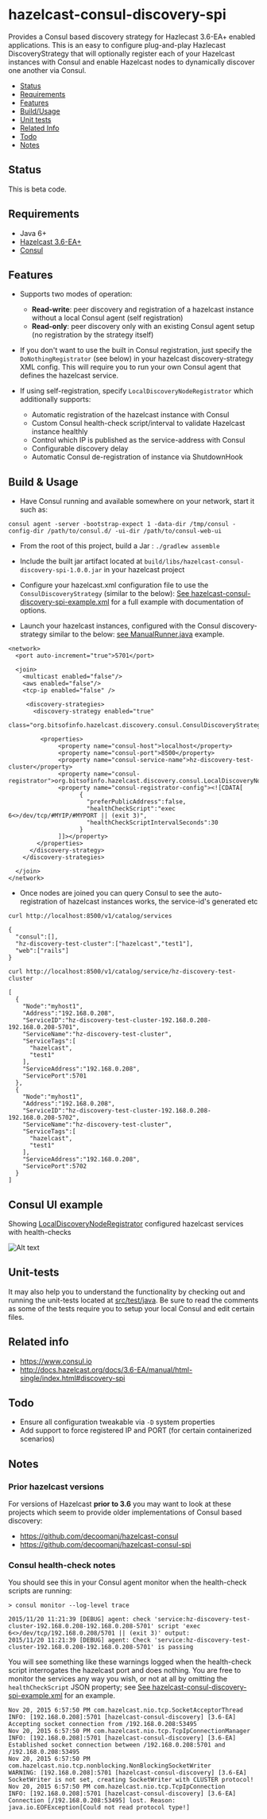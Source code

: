 # hazelcast-consul-discovery-spi

Provides a Consul based discovery strategy for Hazlecast 3.6-EA+ enabled applications.
This is an easy to configure plug-and-play Hazlecast DiscoveryStrategy that will optionally register each of your Hazelcast instances with Consul and enable Hazelcast nodes to dynamically discover one another via Consul.

* [Status](#status)
* [Requirements](#requirements)
* [Features](#features)
* [Build/Usage](#usage)
* [Unit tests](#tests)
* [Related Info](#related)
* [Todo](#todo)
* [Notes](#notes)


## <a id="status"></a> Status

This is beta code.

## <a id="requirements"></a> Requirements

* Java 6+
* [Hazelcast 3.6-EA+](https://hazelcast.org/)
* [Consul](https://consul.io/)

## <a id="features"></a> Features


* Supports two modes of operation:
	* **Read-write**: peer discovery and registration of a hazelcast instance without a local Consul agent (self registration)
	* **Read-only**: peer discovery only with an existing Consul agent setup (no registration by the strategy itself)

* If you don't want to use the built in Consul registration, just specify the `DoNothingRegistrator` (see below) in your hazelcast discovery-strategy XML config. This will require you to run your own Consul agent that defines the hazelcast service.

* If using self-registration, specify `LocalDiscoveryNodeRegistrator` which additionally supports:
    * Automatic registration of the hazelcast instance with Consul
    * Custom Consul health-check script/interval to validate Hazelcast instance healthly
    * Control which IP is published as the service-address with Consul
    * Configurable discovery delay
    * Automatic Consul de-registration of instance via ShutdownHook

## <a id="usage"></a> Build & Usage

* Have Consul running and available somewhere on your network, start it such as:
```
consul agent -server -bootstrap-expect 1 -data-dir /tmp/consul -config-dir /path/to/consul.d/ -ui-dir /path/to/consul-web-ui
```
* From the root of this project, build a Jar : `./gradlew assemble`

* Include the built jar artifact located at `build/libs/hazelcast-consul-discovery-spi-1.0.0.jar` in your hazelcast project

* Configure your hazelcast.xml configuration file to use the `ConsulDiscoveryStrategy` (similar to the below): [See hazelcast-consul-discovery-spi-example.xml](src/main/resources/hazelcast-consul-discovery-spi-example.xml) for a full example with documentation of options.

* Launch your hazelcast instances, configured with the Consul discovery-strategy similar to the below: [see ManualRunner.java](src/test/java/org/bitsofinfo/hazelcast/discovery/consul/ManualRunner.java) example.

```
<network>
  <port auto-increment="true">5701</port>

  <join>
    <multicast enabled="false"/>
    <aws enabled="false"/>
    <tcp-ip enabled="false" />

     <discovery-strategies>
       <discovery-strategy enabled="true"
           class="org.bitsofinfo.hazelcast.discovery.consul.ConsulDiscoveryStrategy">

         <properties>
              <property name="consul-host">localhost</property>
		      <property name="consul-port">8500</property>
		      <property name="consul-service-name">hz-discovery-test-cluster</property>
              <property name="consul-registrator">org.bitsofinfo.hazelcast.discovery.consul.LocalDiscoveryNodeRegistrator</property>
		      <property name="consul-registrator-config"><![CDATA[
					{
					  "preferPublicAddress":false,
					  "healthCheckScript":"exec 6<>/dev/tcp/#MYIP/#MYPORT || (exit 3)",
					  "healthCheckScriptIntervalSeconds":30
					}
              ]]></property>
        </properties>
      </discovery-strategy>
    </discovery-strategies>

  </join>
</network>
```

* Once nodes are joined you can query Consul to see the auto-registration of hazelcast instances works, the service-id's generated etc

`curl http://localhost:8500/v1/catalog/services`

```
{
  "consul":[],
  "hz-discovery-test-cluster":["hazelcast","test1"],
  "web":["rails"]
}
```

`curl http://localhost:8500/v1/catalog/service/hz-discovery-test-cluster`

```
[
  {
    "Node":"myhost1",
    "Address":"192.168.0.208",
    "ServiceID":"hz-discovery-test-cluster-192.168.0.208-192.168.0.208-5701",
    "ServiceName":"hz-discovery-test-cluster",
    "ServiceTags":[
      "hazelcast",
      "test1"
    ],
    "ServiceAddress":"192.168.0.208",
    "ServicePort":5701
  },
  {
    "Node":"myhost1",
    "Address":"192.168.0.208",
    "ServiceID":"hz-discovery-test-cluster-192.168.0.208-192.168.0.208-5702",
    "ServiceName":"hz-discovery-test-cluster",
    "ServiceTags":[
      "hazelcast",
      "test1"
    ],
    "ServiceAddress":"192.168.0.208",
    "ServicePort":5702
  }
]
```

## Consul UI example

Showing [LocalDiscoveryNodeRegistrator](src/main/java/org/bitsofinfo/hazelcast/discovery/consul/LocalDiscoveryNodeRegistrator.java) configured hazelcast services with health-checks

![Alt text](/docs/consul_ui.png "Diagram1")

## <a id="tests"></a> Unit-tests

It may also help you to understand the functionality by checking out and running the unit-tests
located at [src/test/java](src/test/java). Be sure to read the comments as some of the tests require
you to setup your local Consul and edit certain files.

## <a id="related"></a> Related info

* https://www.consul.io
* http://docs.hazelcast.org/docs/3.6-EA/manual/html-single/index.html#discovery-spi

## <a id="todo"></a> Todo

* Ensure all configuration tweakable via `-D` system properties
* Add support to force registered IP and PORT (for certain containerized scenarios)

## <a id="notes"></a> Notes


### Prior hazelcast versions
For versions of Hazelcast **prior to 3.6** you may want to look at these projects which seem to provide older implementations of Consul based discovery:

* https://github.com/decoomanj/hazelcast-consul
* https://github.com/decoomanj/hazelcast-consul-spi

### Consul health-check notes

You should see this in your Consul agent monitor when the health-check scripts are running:
```
> consul monitor --log-level trace

2015/11/20 11:21:39 [DEBUG] agent: check 'service:hz-discovery-test-cluster-192.168.0.208-192.168.0.208-5701' script 'exec 6<>/dev/tcp/192.168.0.208/5701 || (exit 3)' output:
2015/11/20 11:21:39 [DEBUG] agent: Check 'service:hz-discovery-test-cluster-192.168.0.208-192.168.0.208-5701' is passing
```

You will see something like these warnings logged when the health-check script interrogates the hazelcast port and does nothing. You are free to monitor the services any way you wish, or not at all by omitting the `healthCheckScript` JSON property; see [See hazelcast-consul-discovery-spi-example.xml](src/main/resources/hazelcast-consul-discovery-spi-example.xml) for an example.
```
Nov 20, 2015 6:57:50 PM com.hazelcast.nio.tcp.SocketAcceptorThread
INFO: [192.168.0.208]:5701 [hazelcast-consul-discovery] [3.6-EA] Accepting socket connection from /192.168.0.208:53495
Nov 20, 2015 6:57:50 PM com.hazelcast.nio.tcp.TcpIpConnectionManager
INFO: [192.168.0.208]:5701 [hazelcast-consul-discovery] [3.6-EA] Established socket connection between /192.168.0.208:5701 and /192.168.0.208:53495
Nov 20, 2015 6:57:50 PM com.hazelcast.nio.tcp.nonblocking.NonBlockingSocketWriter
WARNING: [192.168.0.208]:5701 [hazelcast-consul-discovery] [3.6-EA] SocketWriter is not set, creating SocketWriter with CLUSTER protocol!
Nov 20, 2015 6:57:50 PM com.hazelcast.nio.tcp.TcpIpConnection
INFO: [192.168.0.208]:5701 [hazelcast-consul-discovery] [3.6-EA] Connection [/192.168.0.208:53495] lost. Reason: java.io.EOFException[Could not read protocol type!]
```
